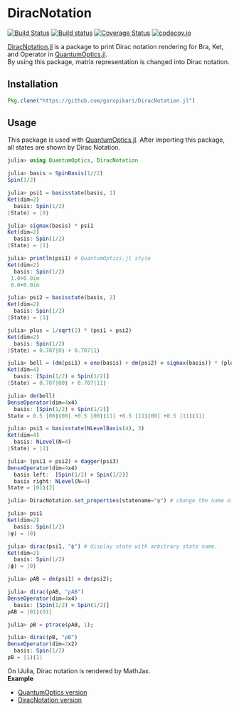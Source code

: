 # DiracNotation

[![Build Status](https://travis-ci.org/goropikari/DiracNotation.jl.svg?branch=master)](https://travis-ci.org/goropikari/DiracNotation.jl)
[![Build status](https://ci.appveyor.com/api/projects/status/e1r7f7i05myjnyg0?svg=true)](https://ci.appveyor.com/project/goropikari/quantuminformation-jl)
[![Coverage Status](https://coveralls.io/repos/goropikari/DiracNotation.jl/badge.svg?branch=master&service=github)](https://coveralls.io/github/goropikari/DiracNotation.jl?branch=master)
[![codecov.io](http://codecov.io/github/goropikari/DiracNotation.jl/coverage.svg?branch=master)](http://codecov.io/github/goropikari/DiracNotation.jl?branch=master)

[DiracNotation.jl](https://github.com/goropikari/DiracNotation.jl) is a package to print Dirac notation rendering for Bra, Ket, and Operator in [QuantumOptics.jl](https://github.com/qojulia/QuantumOptics.jl).  
By using this package, matrix representation is changed into Dirac notation.

## Installation
```julia
Pkg.clone("https://github.com/goropikari/DiracNotation.jl")
```

## Usage
This package is used with [QuantumOptics.jl](https://github.com/qojulia/QuantumOptics.jl).
After importing this package, all states are shown by Dirac Notation.
```julia
julia> using QuantumOptics, DiracNotation

julia> basis = SpinBasis(1//2)
Spin(1/2)

julia> psi1 = basisstate(basis, 1)
Ket(dim=2)
  basis: Spin(1/2)
|State⟩ = |0⟩

julia> sigmax(basis) * psi1
Ket(dim=2)
  basis: Spin(1/2)
|State⟩ = |1⟩

julia> println(psi1) # QuantumOptics.jl style
Ket(dim=2)
  basis: Spin(1/2)
 1.0+0.0im
 0.0+0.0im

julia> psi2 = basisstate(basis, 2)
Ket(dim=2)
  basis: Spin(1/2)
|State⟩ = |1⟩

julia> plus = 1/sqrt(2) * (psi1 + psi2)
Ket(dim=2)
  basis: Spin(1/2)
|State⟩ = 0.707|0⟩ + 0.707|1⟩

julia> bell = (dm(psi1) ⊗ one(basis) + dm(psi2) ⊗ sigmax(basis)) * (plus ⊗ psi1)
Ket(dim=4)
  basis: [Spin(1/2) ⊗ Spin(1/2)]
|State⟩ = 0.707|00⟩ + 0.707|11⟩

julia> dm(bell)
DenseOperator(dim=4x4)
  basis: [Spin(1/2) ⊗ Spin(1/2)]
State = 0.5 |00⟩⟨00| +0.5 |00⟩⟨11| +0.5 |11⟩⟨00| +0.5 |11⟩⟨11|

julia> psi3 = basisstate(NLevelBasis(4), 3)
Ket(dim=4)
  basis: NLevel(N=4)
|State⟩ = |2⟩

julia> (psi1 ⊗ psi2) ⊗ dagger(psi3)
DenseOperator(dim=4x4)
  basis left:  [Spin(1/2) ⊗ Spin(1/2)]
  basis right: NLevel(N=4)
State = |01⟩⟨2|

julia> DiracNotation.set_properties(statename="ψ") # change the name of LHS

julia> psi1
Ket(dim=2)
  basis: Spin(1/2)
|ψ⟩ = |0⟩

julia> dirac(psi1, "ϕ") # display state with arbitrary state name.
Ket(dim=2)
  basis: Spin(1/2)
|ϕ⟩ = |0⟩

julia> ρAB = dm(psi1) ⊗ dm(psi2);

julia> dirac(ρAB, "ρAB")
DenseOperator(dim=4x4)
  basis: [Spin(1/2) ⊗ Spin(1/2)]
ρAB = |01⟩⟨01|

julia> ρB = ptrace(ρAB, 1);

julia> dirac(ρB, "ρB")
DenseOperator(dim=2x2)
  basis: Spin(1/2)
ρB = |1⟩⟨1|
```


On IJulia, Dirac notation is rendered by MathJax.  
**Example**
- [QuantumOptics version](https://nbviewer.jupyter.org/github/goropikari/DiracNotation.jl/blob/master/examples/QuantumOptics.ipynb)
- [DiracNotation version](https://nbviewer.jupyter.org/github/goropikari/DiracNotation.jl/blob/master/examples/braket.ipynb)
